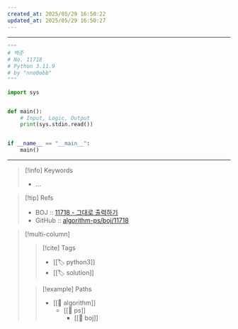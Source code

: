 ```yaml
---
created_at: 2025/05/29 16:50:22
updated_at: 2025/05/29 16:50:27
---
```

---

```python
"""
# 백준
# No. 11718 
# Python 3.11.9
# by "nno0obb"
"""

import sys


def main():
    # Input, Logic, Output
    print(sys.stdin.read())


if __name__ == "__main__":
    main()

```

---

> [!info] Keywords
> - ...

> [!tip] Refs
> - BOJ :: [11718 - 그대로 출력하기](https://www.acmicpc.net/problem/11718)
> - GitHub :: [algorithm-ps/boj/11718](https://github.com/nno0obb/algorithm-ps/tree/main/boj/11718)

> [!multi-column]
>
>> [!cite] Tags
>> - [[🏷️ python3]]
>> - [[🏷️ solution]]
>
>> [!example] Paths
>> - [[🔖 algorithm]]
>>   - [[🔖 ps]]
>>     - [[🔖 boj]]
